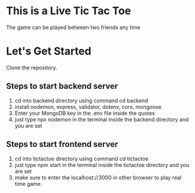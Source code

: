 # This is a Live Tic Tac Toe
The game can be played between two friends any time

# Let's Get Started
Clone the repository.

## Steps to start backend server
1. cd into backend directory using command
   cd backend
2. install nodemon, express, validator, dotenv, cors, mongoose
3. Enter your MongoDB key in the .env file inside the quotes
4. just type npx nodemon in the terminal inside the backend directory and you are set

## Steps to start frontend server
1. cd into tictactoe directory using command
   cd tictactoe
2. just type npm start in the terminal inside the tictactoe directory and you are set
3. make sure to enter the localhost://3000 in other browser to play real time game.
